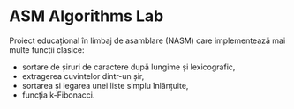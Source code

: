 # ASM Algorithms Lab

Proiect educațional în limbaj de asamblare (NASM) care implementează mai multe funcții clasice:
- sortare de șiruri de caractere după lungime și lexicografic,
- extragerea cuvintelor dintr-un șir,
- sortarea și legarea unei liste simplu înlănțuite,
- funcția k-Fibonacci.



